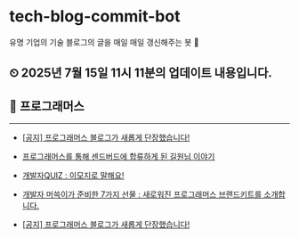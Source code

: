 # tech-blog-commit-bot
유명 기업의 기술 블로그의 글을 매일 매일 갱신해주는 봇 🤖
## ⏲ 2025년 7월 15일 11시 11분의 업데이트 내용입니다.
## 🎃 프로그래머스

---
- [[공지] 프로그래머스 블로그가 새롭게 단장했습니다!](https://prgms.tistory.com/232)

- [프로그래머스를 통해 센드버드에 합류하게 된 길원님 이야기](https://prgms.tistory.com/123)

- [개발자QUIZ : 이모지로 말해요!](https://prgms.tistory.com/60)

- [개발자 머쓱이가 준비한 7가지 선물 : 새로워진 프로그래머스 브랜드키트를 소개합니다.](https://prgms.tistory.com/65)

- [[공지] 프로그래머스 블로그가 새롭게 단장했습니다!](https://prgms.tistory.com/232)

